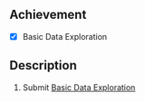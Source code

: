 ## Achievement 

- [x] Basic Data Exploration


## Description 

1. Submit [Basic Data Exploration](https://www.kaggle.com/code/exercise-explore-your-data)
